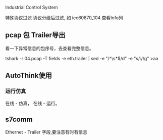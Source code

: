 Industrial Control System

特殊协议过滤
协议分级后过滤, 如 iec60870_104  查看Info列

## pcap 包 Trailer导出

看一下异常信息的包序号，去查看完整信息。

tshark -r 04.pcap -T fields -e eth.trailer | sed -e "/^\s*$/d" -e "s/://g" >aa


## AutoThink使用
### 运行仿真
在线 - 仿真， 在线 - 运行。
## s7comm
Ethernet - Trailer 字段,要注意有时有信息
